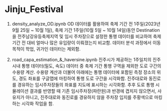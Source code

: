 # Jinju_Festival


1. density_analyze_OD.ipynb
OD 데이터를 활용하여 축제 기간 전 1주일(2023년 9월 25일 ~ 10월 1일), 축제 기간 1주일(10월 5일 ~ 10월 14일)동안 Destination을 전주남강유등축제지역 및 임시 주차장으로 설정한 통행 데이터를 비교하여 축제 기간 전 대비 얼마나 많은 유입량이 이뤄졌는지 비교함. 데이터 분석 과정에서 이동 목적이 학업, 귀가인 데이터는 제외함.

2. road_capa_estimation_&_haversine.ipynb
진주시가 제공하는 1주일치의 진주 시내 통행 데이터(밀도, 속도) 데이터 중 축제 기간 통행 구역을 제외한 도로 구간의 수용량 계산.
수용량 계산과 더불어 아래에는 통행 데이터에 포함된 측정 장소의 위도, 경도 좌표를 구글맵에 마킹하여 통행 도로 구간을 시각화함.
진주대로와 동진로를 경유하는 임시주차장들의 좌표를 지도에 표시하는 시각화함.
추후 도로 통행 시뮬레이션 결과를 반영할 때 기존 임시주차장(파란원)과 반경에 겹치지 않으면서, 사유지가 아니고, 진주대로와 동진로를 경유하지 않을 주차장 입지를 주황색으로 마킹하는 시각화 작업을 함.
